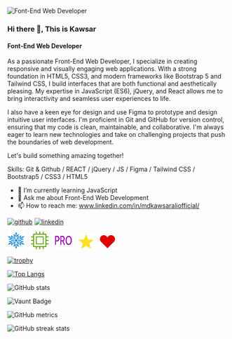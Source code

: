 ![Font-End Web Developer](https://media.licdn.com/dms/image/v2/C5616AQEsN3qZs04wmw/profile-displaybackgroundimage-shrink_350_1400/profile-displaybackgroundimage-shrink_350_1400/0/1612196748328?e=1732147200&v=beta&t=g00fQOds_NxrHf-7nInnqggiqjlVSDB4N7kyZlGfuAU)

### Hi there 👋, This is Kawsar
#### Font-End Web Developer

As a passionate Front-End Web Developer, I specialize in creating responsive and visually engaging web applications. With a strong foundation in HTML5, CSS3, and modern frameworks like Bootstrap 5 and Tailwind CSS, I build interfaces that are both functional and aesthetically pleasing. My expertise in JavaScript (ES6), jQuery, and React allows me to bring interactivity and seamless user experiences to life.

I also have a keen eye for design and use Figma to prototype and design intuitive user interfaces. I'm proficient in Git and GitHub for version control, ensuring that my code is clean, maintainable, and collaborative. I'm always eager to learn new technologies and take on challenging projects that push the boundaries of web development.

Let's build something amazing together!

Skills: Git & Github / REACT / jQuery / JS / Figma / Tailwind CSS / Bootstrap5 / CSS3 / HTML5

- 🌱 I’m currently learning JavaScript 
- 💬 Ask me about Front-End Web Development 
- 📫 How to reach me: www.linkedin.com/in/mdkawsaraliofficial/ 


[<img src='https://cdn.jsdelivr.net/npm/simple-icons@3.0.1/icons/github.svg' alt='github' height='40'>](https://github.com/www.github.com/mdkawsaraliofficial)  [<img src='https://cdn.jsdelivr.net/npm/simple-icons@3.0.1/icons/linkedin.svg' alt='linkedin' height='40'>](https://www.linkedin.com/in/www.linkedin.com/in/mdkawsaraliofficial//)  

<a href='https://archiveprogram.github.com/'><img src='https://raw.githubusercontent.com/acervenky/animated-github-badges/master/assets/acbadge.gif' width='40' height='40'></a> <a href='https://docs.github.com/en/developers'><img src='https://raw.githubusercontent.com/acervenky/animated-github-badges/master/assets/devbadge.gif' width='40' height='40'></a> <a href='https://github.com/pricing'><img src='https://raw.githubusercontent.com/acervenky/animated-github-badges/master/assets/pro.gif' width='40' height='40'></a> <a href='https://stars.github.com/'><img src='https://raw.githubusercontent.com/acervenky/animated-github-badges/master/assets/starbadge.gif' width='35' height='35'></a> <a href='https://docs.github.com/en/github/supporting-the-open-source-community-with-github-sponsors'><img src='https://raw.githubusercontent.com/acervenky/animated-github-badges/master/assets/sponsorbadge.gif' width='35' height='35'></a> 

[![trophy](https://github-profile-trophy.vercel.app/?username=www.github.com/mdkawsaraliofficial)](https://github.com/ryo-ma/github-profile-trophy)

[![Top Langs](https://github-readme-stats.vercel.app/api/top-langs/?username=www.github.com/mdkawsaraliofficial)](https://github.com/anuraghazra/github-readme-stats)

![GitHub stats](https://github-readme-stats.vercel.app/api?username=www.github.com/mdkawsaraliofficial&show_icons=true&count_private=true)  

![Vaunt Badge](https://api.vaunt.dev/v1/github/entities/www.github.com/mdkawsaraliofficial/contributions?format=svg&private=true)  

![GitHub metrics](https://metrics.lecoq.io/www.github.com/mdkawsaraliofficial)  

![GitHub streak stats](https://streak-stats.demolab.com/?user=www.github.com/mdkawsaraliofficial)  
